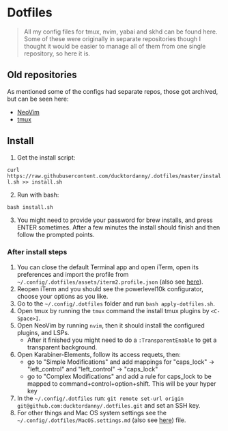 # Dotfiles

> All my config files for tmux, nvim, yabai and skhd can be found here. Some of these were originally in separate repositories though I thought it would be easier to manage all of them from one single repository, so here it is.

## Old repositories

As mentioned some of the configs had separate repos, those got archived, but can be seen here:

- [NeoVim](https://github.com/ducktordanny/nvim-config)
- [tmux](https://github.com/ducktordanny/tmux-config)

## Install

1. Get the install script:

`curl https://raw.githubusercontent.com/ducktordanny/.dotfiles/master/install.sh >> install.sh`

2. Run with bash:

`bash install.sh`

3. You might need to provide your password for brew installs, and press ENTER sometimes. After a few minutes the install should finish and then follow the prompted points.

### After install steps

1. You can close the default Terminal app and open iTerm, open its preferences and import the profile from `~/.config/.dotfiles/assets/iterm2.profile.json` (also see [here](https://github.com/ducktordanny/.dotfiles/blob/master/assets/iterm2.profile.json)).
2. Reopen iTerm and you should see the powerlevel10k configurator, choose your options as you like.
3. Go to the `~/.config/.dotfiles` folder and run `bash apply-dotfiles.sh`.
4. Open tmux by running the `tmux` command the install tmux plugins by `<C-Space>I`.
5. Open NeoVim by running `nvim`, then it should install the configured plugins, and LSPs.
    - After it finished you might need to do a `:TransparentEnable` to get a transparent background.
6. Open Karabiner-Elements, follow its access requets, then:
    - go to "Simple Modifications" and add mappings for "caps_lock" -> "left_control" and "left_control" -> "caps_lock"
    - go to "Complex Modifications" and add a rule for caps_lock to be mapped to command+control+option+shift. This will be your hyper key
7. In the `~/.config/.dotfiles` run: `git remote set-url origin git@github.com:ducktordanny/.dotfiles.git` and set an SSH key.
8. For other things and Mac OS system settings see the `~/.config/.dotfiles/MacOS.settings.md` (also see [here](https://github.com/ducktordanny/.dotfiles/blob/master/MacOS.settings.md)) file.
